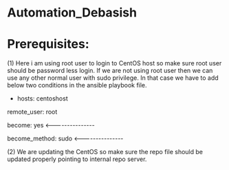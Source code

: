 # Automation_Debasish
# Prerequisites:

(1) Here i am using root user to login to CentOS host so make sure root user should be password less login. If we are not using root 
user then we can use any other normal user with sudo privilege. In that case we have to add below two conditions in the ansible 
playbook file.

 - hosts: centoshost

  remote_user: root

  become: yes  <---------------

  become_method: sudo  <---------------

  
(2) We are updating the CentOS so make sure the repo file should be updated properly pointing to internal repo server.

